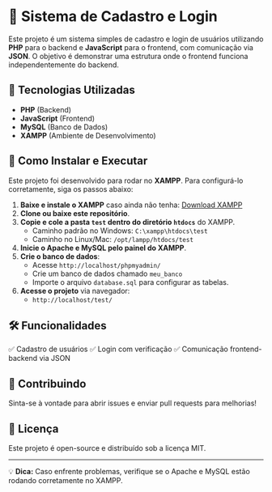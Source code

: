 # 📌 Sistema de Cadastro e Login

Este projeto é um sistema simples de cadastro e login de usuários utilizando **PHP** para o backend e **JavaScript** para o frontend, com comunicação via **JSON**. O objetivo é demonstrar uma estrutura onde o frontend funciona independentemente do backend.

## 🚀 Tecnologias Utilizadas

- **PHP** (Backend)
- **JavaScript** (Frontend)
- **MySQL** (Banco de Dados)
- **XAMPP** (Ambiente de Desenvolvimento)

## 📂 Como Instalar e Executar

Este projeto foi desenvolvido para rodar no **XAMPP**. Para configurá-lo corretamente, siga os passos abaixo:

1. **Baixe e instale o XAMPP** caso ainda não tenha: [Download XAMPP](https://www.apachefriends.org/pt_br/index.html)
2. **Clone ou baixe este repositório**.
3. **Copie e cole a pasta `test` dentro do diretório `htdocs`** do XAMPP.
   - Caminho padrão no Windows: `C:\xampp\htdocs\test`
   - Caminho no Linux/Mac: `/opt/lampp/htdocs/test`
4. **Inicie o Apache e MySQL pelo painel do XAMPP**.
5. **Crie o banco de dados**:
   - Acesse `http://localhost/phpmyadmin/`
   - Crie um banco de dados chamado `meu_banco`
   - Importe o arquivo `database.sql` para configurar as tabelas.
6. **Acesse o projeto** via navegador:
   - `http://localhost/test/`

## 🛠️ Funcionalidades

✅ Cadastro de usuários
✅ Login com verificação
✅ Comunicação frontend-backend via JSON

## 📌 Contribuindo

Sinta-se à vontade para abrir issues e enviar pull requests para melhorias!

## 📝 Licença

Este projeto é open-source e distribuído sob a licença MIT.

---
💡 **Dica:** Caso enfrente problemas, verifique se o Apache e MySQL estão rodando corretamente no XAMPP.
